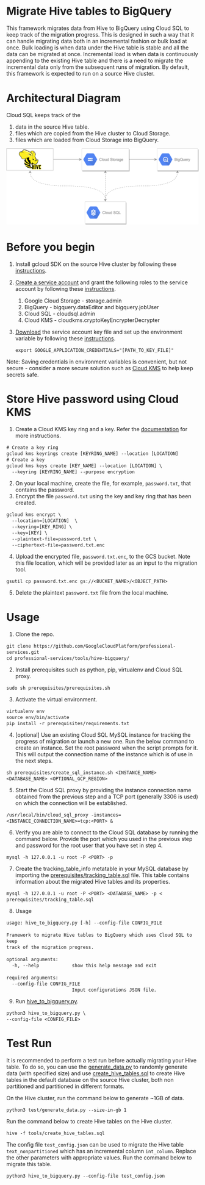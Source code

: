 # Migrate Hive tables to BigQuery

This framework migrates data from Hive to BigQuery using Cloud SQL to keep track of the migration progress. This is designed in such a way that it can handle migrating data both in an incremental fashion or bulk load at once. Bulk loading is when data under the Hive table is stable and all the data can be migrated at once. Incremental load is when data is continuously appending to the existing Hive table and there is a need to migrate the incremental data only from the subsequent runs of migration.
By default, this framework is expected to run on a source Hive cluster.

# Architectural Diagram
Cloud SQL keeps track of the
1. data in the source Hive table.
2. files which are copied from the Hive cluster to Cloud Storage.
3. files which are loaded from Cloud Storage into BigQuery.

![Alt text](architectural_diagram.png?raw=true)

# Before you begin
1. Install gcloud SDK on the source Hive cluster by following these [instructions](https://cloud.google.com/sdk/install).
2. [Create a service account](https://cloud.google.com/iam/docs/creating-managing-service-accounts#creating_a_service_account) and grant the following roles to the service account by following these [instructions](https://cloud.google.com/iam/docs/granting-roles-to-service-accounts#granting_access_to_a_service_account_for_a_resource).
	1. Google Cloud Storage - storage.admin
	2. BigQuery - bigquery.dataEditor and bigquery.jobUser
	3. Cloud SQL - cloudsql.admin
	4. Cloud KMS - cloudkms.cryptoKeyEncrypterDecrypter
3. [Download](https://cloud.google.com/iam/docs/creating-managing-service-account-keys#creating_service_account_keys) the service account key file and set up the environment variable by following these [instructions](https://cloud.google.com/docs/authentication/getting-started#setting_the_environment_variable). 

	```
	export GOOGLE_APPLICATION_CREDENTIALS="[PATH_TO_KEY_FILE]"
	```
Note: Saving credentials in environment variables is convenient, but not secure - consider a more secure solution such as [Cloud KMS](https://cloud.google.com/kms/) to help keep secrets safe.

# Store Hive password using Cloud KMS
1. Create a Cloud KMS key ring and a key. Refer the 
[documentation](https://cloud.google.com/kms/docs/creating-keys#top_of_page) for more instructions.
```
# Create a key ring
gcloud kms keyrings create [KEYRING_NAME] --location [LOCATION]
# Create a key
gcloud kms keys create [KEY_NAME] --location [LOCATION] \
  --keyring [KEYRING_NAME] --purpose encryption
```

2. On your local machine, create the file, for example, `password.txt`, that 
contains the password.
3. Encrypt the file `password.txt` using the key and key ring that has been created.
```
gcloud kms encrypt \
  --location=[LOCATION]  \
  --keyring=[KEY_RING] \
  --key=[KEY] \
  --plaintext-file=password.txt \
  --ciphertext-file=password.txt.enc
```
4. Upload the encrypted file, `password.txt.enc`, to the GCS bucket. Note this 
file location, which will be provided later as an input to the migration tool.
```
gsutil cp password.txt.enc gs://<BUCKET_NAME>/<OBJECT_PATH>
```
5. Delete the plaintext `password.txt` file from the local machine.
# Usage

1. Clone the repo.
```
git clone https://github.com/GoogleCloudPlatform/professional-services.git
cd professional-services/tools/hive-bigquery/
```
2. Install prerequisites such as python, pip, virtualenv and Cloud SQL proxy.
```
sudo sh prerequisites/prerequisites.sh
```
3. Activate the virtual environment.
```
virtualenv env
source env/bin/activate
pip install -r prerequisites/requirements.txt
```
4. [optional] Use an existing Cloud SQL MySQL instance for tracking the progress of 
migration or launch a new one. Run the below command to create an instance.
Set the root password when the script prompts for it. 
This will output the connection name of the instance which is of use in the 
next steps.
```
sh prerequisites/create_sql_instance.sh <INSTANCE_NAME> <DATABASE_NAME> <OPTIONAL_GCP_REGION>
```
5. Start the Cloud SQL proxy by providing the instance connection name obtained 
from the previous step and a TCP port (generally 3306 is used) on which the 
connection will be established.
```
/usr/local/bin/cloud_sql_proxy -instances=<INSTANCE_CONNECTION_NAME>=tcp:<PORT> &
```
6. Verify you are able to connect to the Cloud SQL database by running the 
command below. Provide the port which you used in the previous step and password 
for the root user that you have set in step 4.
```
mysql -h 127.0.0.1 -u root -P <PORT> -p
```
7. Create the tracking_table_info metatable in your MySQL database by importing 
the [prerequisites/tracking_table.sql](prerequisites/tracking_table.sql) file.
This table contains information about the migrated Hive tables and its properties.
```
mysql -h 127.0.0.1 -u root -P <PORT> <DATABASE_NAME> -p < prerequisites/tracking_table.sql
```

8. Usage
```
usage: hive_to_bigquery.py [-h] --config-file CONFIG_FILE

Framework to migrate Hive tables to BigQuery which uses Cloud SQL to keep
track of the migration progress.

optional arguments:
  -h, --help            show this help message and exit

required arguments:
  --config-file CONFIG_FILE
                        Input configurations JSON file.
```
9. Run [hive_to_bigquery.py](hive_to_bigquery.py).
 ```
 python3 hive_to_bigquery.py \
 --config-file <CONFIG_FILE>
```

# Test Run
It is recommended to perform a test run before actually migrating your Hive 
table. To do so, you can use the [generate_data.py](test/generate_data.py) to 
randomly generate data (with specified size) and use 
[create_hive_tables.sql](test/create_hive_tables.sql) to create Hive tables in 
the default database on the source Hive cluster, both non partitioned and 
partitioned in different formats.

On the Hive cluster, run the command below to generate ~1GB of data.
```
python3 test/generate_data.py --size-in-gb 1
```
Run the command below to create Hive tables on the Hive cluster.
```
hive -f tools/create_hive_tables.sql
```
The config file `test_config.json` can be used to migrate the Hive table
`text_nonpartitioned` which has an incremental column `int_column`. Replace the 
other parameters with appropriate values. Run the command below to migrate
this table.
```
python3 hive_to_bigquery.py --config-file test_config.json
```